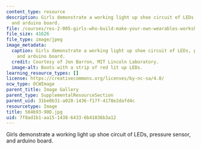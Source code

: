 ```yaml
---
content_type: resource
description: Girls demonstrate a working light up shoe circuit of LEDs, pressure sensor,
  and arduino board.
file: /courses/res-2-005-girls-who-build-make-your-own-wearables-workshop-spring-2015/7f8ad1b1aa15143864336b41036b3a12_504693-90D.jpg
file_size: 41626
file_type: image/jpeg
image_metadata:
  caption: Girls demonstrate a working light up shoe circuit of LEDs, pressure sensor,
    and arduino board.
  credit: Courtesy of Jon Barron, MIT Lincoln Laboratory.
  image-alt: Boots with a strip of red lit up LEDs.
learning_resource_types: []
license: https://creativecommons.org/licenses/by-nc-sa/4.0/
ocw_type: OCWImage
parent_title: Image Gallery
parent_type: SupplementalResourceSection
parent_uid: 31be0b31-a028-1436-f17f-4178e2dafd4c
resourcetype: Image
title: 504693-90D.jpg
uid: 7f8ad1b1-aa15-1438-6433-6b41036b3a12
---
```

Girls demonstrate a working light up shoe circuit of LEDs, pressure sensor, and arduino board.